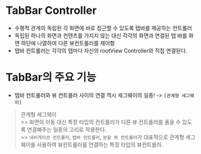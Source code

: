 # TabBar Controller 
 - 수평적 관계의 독립된 각 화면에 바로 접근할 수 있도록 탭바를 제공하는 컨트롤러  
 - 독립된 하나의 화면과 컨텐츠를 가지지 않는 대신 각각의 화면과 연결된 탭 바를 화면 하단에 나열하여 다른 뷰컨트롤러를 제어함
 - 탭바 컨트롤러는 각각의 탭마다 자신의 rootView Controller와 직접 연결된다.
 
# TabBar의 주요 기능
 - 탭바 컨트롤러와 뷰 컨트롤러 사이의 연결 역시 세그웨이의 일종! -> `[관계형 세그웨이]`
  > 관계형 세그웨이  
    >> 화면의 이동 대신 특정 타입의 컨트롤러가 다른 뷰 컨트롤러를 품을 수 있도록 연결해주는 일종의 고리로 작용한다.  
    >> `네비게이션 컨트롤러`, `탭바 컨트롤러`, `분할 뷰 컨트롤러`가 대표적으로 관계형 세그웨이를 사용하여 뷰컨트롤러를 연결하는 특정 타입의 뷰컨트롤러.
